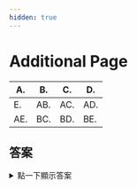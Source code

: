 ```yaml
---
hidden: true
---
```


# Additional Page

| A.   | B.   | C.   | D.   |
| ---- | ---- | ---- | ---- |
| E.   | AB.  | AC.  | AD.  |
| AE.  | BC.  | BD.  | BE.  |

## 答案

<details>

<summary>點一下顯示答案</summary>

**1.** CACAA / CCAAA / ABCAB / CADAA\
**21.** DADCD / BBCCC / ABCCD / BACBB\
**41.** ABAAD / BCBCC / ACAAD / DAADB\
**61.** CACAD / BBCAD / BDAAC / DCBAB\
**81.** DCCCB / CBABC / BCAAD / BADCB\
**101.** BACCD / DCDAB / DCDBA / BACDA\
**121.** CDABC / BADCC / ACBBA / CDDCB\
**141.** ADCBD / CADCB / ADBCA / DCDBA\
**161.** DBBCB / ADCCB / BADAC / DBBAB\
**181.** DCCBC / BDDAD / CBCAC / BDACB\
**201.** ABDDA / DCBBA / CBDCB / ADCDB\
**221.** DACCD / BADAC / DBCCC / DBABD\
**241.** CDABD / ABCDD / BAACA / DBACD\
**261.** ABABD / CACAB / DBBAD / BCCCD\
**281.** DAADB / CABBD / BBCBD / CABBA\
**301.** CDCCD / CADDC / ADCAA / CBDAC\
**321.** DBACB / DBBCA / BCAAD / DABDC\
**341.** CDABC / DBCAC / ABCAD / DBCAD\
**361.** BCDCA / BDACA / DBCBA / DCABC\
**381.** BCABD / CBDCA / DBDCA / ACBDC\
**401.** BADBC / ABCAD / ADBCD / BCADB\
**421.** ACBAD / CBDAC / BACDB / CBACD\
**441.** DBCAC / ACBDC / BDDAC / DAACB\
**461.** BDACD / BADDA / CBDCB / ADACC\
**481.** CBBDA / ADADA / ABABC / CABDD\
**501.** ACDCB / BABCC / DDACB / CBADB\
**521.** CADBC / ACBDA / CADBC / BDACB\
**541.** CABAC / ADCCA / DBABC / DBCAC\
**561.** CABBD / DDBAC / ADBAC / ACDBC\
**581.** CADBC / DDDAC / DBACD / BDBAC\
**601.** BACDC / BDABC / BCDAB / BDABC\
**621.** BDACD / CACBD / DACBC / DCABD\
**641.** ADBAC / BACAA / BDCAC / ADBCD\
**661.** BCDBA / CADBD / ACDBC / ABDBC\
**681.** CDCCA / BDDCA / CBCAC / CBADB\
**701.** ADBCA / CADBD / BCBAA / DCABC\
**721.** BAACB / BDADC / BBCCC / ACCBC\
**741.** BAAAC / AADCA / ADDDB / ADDDD\
**761.** BCADD / ACDBD / AABAD / ABDAC\
**781.** CDACD / BDBBD / BCCAC / AAADA\
**801.** CABCA / ACDDC / BDDBB / DCAAA\
**821.** BACCA / CCDAD / CCABA / ADBAB\
**841.** AADBC / DABCA / CBBAD / CBCAA\
**861.** CDDDA / BBCAB / CAABC / BACDB\
**881.** DBABD / AADCB / ABBBD / BCDAA\
**901.** DACDB / CDABA / DDBCA / ADDBA\
**921.** CCAAC / CADDD / BBCCB / ABAAC\
**941.** ACBBB / DCCAA / DBABC / DBCAA\
**961.** ABDAC / AABAB / CBAAC / DCAAC\
**981.** DDCBC / ACADA / DBACA / ADBCA\
**1001.** CCCCB / CADAC / ACBCA / BBDCB\
**1021.** CBDAD / CCACA / BBBBD / BABDA\
**1041.** BBACD / AACDD / BDACC / CABDA\
**1061.** DCBCB / AAAAB / ACBCC / ACAAB\
**1081.** BBAAC / CCCCC / AACDA / CABDC\
**1101.** BCBCB / DCACB / DADBD / ADDDB\
**1121.** DDCBC / BCDBD / ADCAC / BDBCB\
**1141.** ABBBB / DCDCC / CBCBB / CDAAA\
**1161.** CCCAB

</details>
